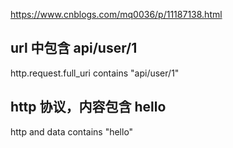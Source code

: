 https://www.cnblogs.com/mq0036/p/11187138.html

## url 中包含 api/user/1
http.request.full_uri contains "api/user/1"

## http 协议，内容包含 hello
http and data contains "hello"
